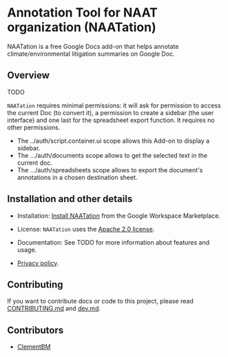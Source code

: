 # Annotation Tool for NAAT organization (NAATation)

NAATation is a free Google Docs add-on that helps annotate climate/environmental litigation summaries on Google Doc.

## Overview

TODO

`NAATation` requires minimal permissions: it will ask for permission to access the current Doc (to convert it), a permission to create a sidebar (the user interface) and one last for the spreadsheet export function. It requires no other permissions.

* The ../auth/script.container.ui scope allows this Add-on to display a sidebar.
* The .../auth/documents scope allows to get the selected text in the current doc.
* The .../auth/spreadsheets	scope allows to export the document's annotations in a chosen destination sheet.

## Installation and other details

* Installation: [Install NAATation](https://workspace.google.com/marketplace/app/naatation/TODO) from the Google Workspace Marketplace.

* License: `NAATation` uses the [Apache 2.0 license](https://github.com/ClementBM/naatation/blob/master/LICENSE).

* Documentation: See TODO for more information about features and usage.

* [Privacy policy](TODO).

## Contributing

If you want to contribute docs or code to this project, please read [CONTRIBUTING.md](CONTRIBUTING.md) and [dev.md](dev.md).

## Contributors

* [ClementBM](https://github.com/ClementBM)
